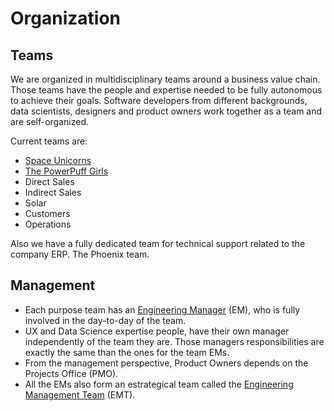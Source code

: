 # Organization

## Teams

We are organized in multidisciplinary teams around a business value chain. Those teams have the people and expertise needed to be fully autonomous to achieve their goals. Software developers from different backgrounds, data scientists, designers and product owners work together as a team and are self-organized.

Current teams are:

- [Space Unicorns](./teams/space_unicorns_team.md)
- [The PowerPuff Girls](./teams/the_powerpuff_girls.md)
- Direct Sales
- Indirect Sales
- Solar
- Customers
- Operations

Also we have a fully dedicated team for technical support related to the company ERP. The Phoenix team.

## Management

- Each purpose team has an [Engineering Manager](./roles/engineering_manager_role.md) (EM), who is fully involved in the day-to-day of the team.
- UX and Data Science expertise people, have their own manager independently of the team they are. Those managers responsibilities are exactly the same than the ones for the team EMs.
- From the management perspective, Product Owners depends on the Projects Office (PMO).
- All the EMs also form an estrategical team called the [Engineering Management Team](./teams/engineering_management_team.md) (EMT).